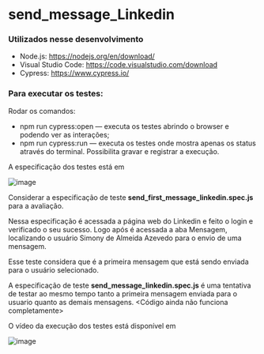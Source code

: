 # send_message_Linkedin

### Utilizados nesse desenvolvimento
  
* Node.js: https://nodejs.org/en/download/
* Visual Studio Code: https://code.visualstudio.com/download
* Cypress: https://www.cypress.io/

### Para executar os testes:
Rodar os comandos:

* npm run cypress:open — executa os testes abrindo o browser e podendo ver as interações;
* npm run cypress:run — executa os testes onde mostra apenas os status através do terminal. Possibilita gravar e registrar a execução.

A especificação dos testes está em 

   ![image](https://user-images.githubusercontent.com/69819910/90885222-95b55300-e387-11ea-92de-cd2dadff558b.png)
   
Considerar a especificação de teste **send_first_message_linkedin.spec.js** para a avaliação.

Nessa especificação é acessada a página web do Linkedin e feito o login e verificado o seu sucesso. Logo após é acessada a aba Mensagem, localizando o usuário Simony de Almeida Azevedo para o envio de uma mensagem.

Esse teste considera que é a primeira mensagem que está sendo enviada para o usuário selecionado.

A especificação de teste **send_message_linkedin.spec.js** é uma tentativa de testar ao mesmo tempo tanto a primeira mensagem enviada para o usuario quanto as demais mensagens. <Código ainda não funciona completamente>

O vídeo da execução dos testes está disponível em

![image](https://user-images.githubusercontent.com/69819910/90889943-699dd000-e38f-11ea-976c-93b7c9839dff.png)
